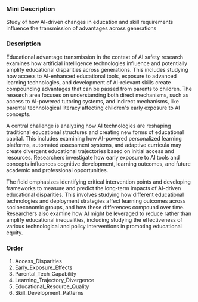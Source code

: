 ### Mini Description

Study of how AI-driven changes in education and skill requirements influence the transmission of advantages across generations

### Description

Educational advantage transmission in the context of AI safety research examines how artificial intelligence technologies influence and potentially amplify educational disparities across generations. This includes studying how access to AI-enhanced educational tools, exposure to advanced learning technologies, and development of AI-relevant skills create compounding advantages that can be passed from parents to children. The research area focuses on understanding both direct mechanisms, such as access to AI-powered tutoring systems, and indirect mechanisms, like parental technological literacy affecting children's early exposure to AI concepts.

A central challenge is analyzing how AI technologies are reshaping traditional educational structures and creating new forms of educational capital. This includes examining how AI-powered personalized learning platforms, automated assessment systems, and adaptive curricula may create divergent educational trajectories based on initial access and resources. Researchers investigate how early exposure to AI tools and concepts influences cognitive development, learning outcomes, and future academic and professional opportunities.

The field emphasizes identifying critical intervention points and developing frameworks to measure and predict the long-term impacts of AI-driven educational disparities. This involves studying how different educational technologies and deployment strategies affect learning outcomes across socioeconomic groups, and how these differences compound over time. Researchers also examine how AI might be leveraged to reduce rather than amplify educational inequalities, including studying the effectiveness of various technological and policy interventions in promoting educational equity.

### Order

1. Access_Disparities
2. Early_Exposure_Effects
3. Parental_Tech_Capability
4. Learning_Trajectory_Divergence
5. Educational_Resource_Quality
6. Skill_Development_Patterns
